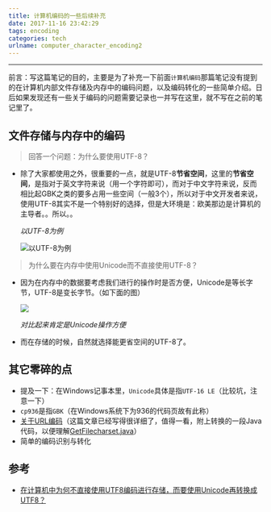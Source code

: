 ```yaml
---
title: 计算机编码的一些后续补充
date: 2017-11-16 23:42:29
tags: encoding
categories: tech
urlname: computer_character_encoding2
---
```

***

前言：写这篇笔记的目的，主要是为了补充一下前面`计算机编码`那篇笔记没有提到的在计算机内部文件存储及内存中的编码问题，以及编码转化的一些简单介绍。日后如果发现还有一些关于编码的问题需要记录也一并写在这里，就不写在之前的笔记里了。

<!--more-->

## 文件存储与内存中的编码

> 回答一个问题：为什么要使用UTF-8？

- 除了大家都使用之外，很重要的一点，就是UTF-8**节省空间**，这里的**节省空间**，是指对于英文字符来说（用一个字符即可），而对于中文字符来说，反而相比起GBK之类的要多占用一些空间（一般3个），所以对于中文开发者来说，使用UTF-8其实不是一个特别好的选择，但是大环境是：欧美那边是计算机的主导者。。所以。。

  *以UTF-8为例*

  ![以UTF-8为例](https://image-1251774567.cosgz.myqcloud.com/blog/2018-01-30-023053.png)

> 为什么要在内存中使用Unicode而不直接使用UTF-8？

- 因为在内存中的数据要考虑我们进行的操作时是否方便，Unicode是等长字节，UTF-8是变长字节。（如下面的图）

  ![](https://image-1251774567.cosgz.myqcloud.com/blog/2018-01-30-023054.png)

  *对比起来肯定是Unicode操作方便*

- 而在存储的时候，自然就选择能更省空间的UTF-8了。

## 其它零碎的点

- 提及一下：在Windows记事本里，`Unicode`具体是指`UTF-16 LE`（比较坑，注意一下）
- `cp936`是指`GBK`（在Windows系统下为936的代码页故有此称）
- [关于URL编码](http://www.ruanyifeng.com/blog/2010/02/url_encoding.html)（这篇文章已经写得很详细了，值得一看，附上转换的一段Java代码，以便理解[GetFilecharset.java](https://gist.github.com/kbrx93/17c82d2b0f928d802e0b514654c3e01a)）
- 简单的编码识别与转化

## 参考

- [在计算机中为何不直接使用UTF8编码进行存储，而要使用Unicode再转换成UTF8？](https://www.zhihu.com/question/52346583)

